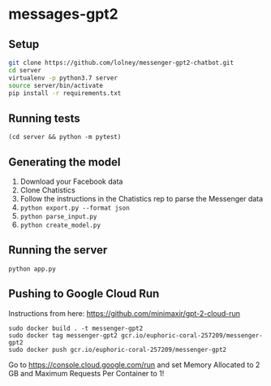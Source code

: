# messages-gpt2

## Setup

```sh
git clone https://github.com/lolney/messenger-gpt2-chatbot.git
cd server
virtualenv -p python3.7 server
source server/bin/activate
pip install -r requirements.txt
```

## Running tests

`(cd server && python -m pytest)`

## Generating the model

1. Download your Facebook data
2. Clone Chatistics
3. Follow the instructions in the Chatistics rep to parse the Messenger data
4. `python export.py --format json`
5. `python parse_input.py`
6. `python create_model.py`

## Running the server

`python app.py`

## Pushing to Google Cloud Run

Instructions from here: https://github.com/minimaxir/gpt-2-cloud-run

```
sudo docker build . -t messenger-gpt2
sudo docker tag messenger-gpt2 gcr.io/euphoric-coral-257209/messenger-gpt2
sudo docker push gcr.io/euphoric-coral-257209/messenger-gpt2
```

Go to https://console.cloud.google.com/run and set Memory Allocated to 2 GB and Maximum Requests Per Container to 1!
